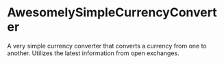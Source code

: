 # AwesomelySimpleCurrencyConverter
A very simple currency converter that converts a currency from one to another. Utilizes the latest information from open exchanges.
